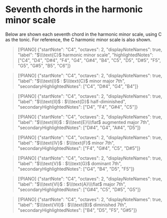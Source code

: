 # Seventh chords in the harmonic minor scale
Below are shown each seventh chord in the harmonic minor scale, using $\text{C}$ as the tonic. For reference, the $\text{C}$ harmonic minor scale is also shown.

> [!PIANO]
> {"startNote": "C4", "octaves": 2, "displayNoteNames": true, "label": "$\\\text{C}$ harmonic minor scale", "highlightedNotes": ["C4", "D4", "D#4", "F4", "G4", "G#4", "B4", "C5", "D5", "D#5", "F5", "G5", "G#5", "B5", "C6"]}

> [!PIANO]
> {"startNote": "C4", "octaves": 2, "displayNoteNames": true, "label": "$\\\text{I}$ : $\\\text{C}$ minor major 7th", "secondaryHighlightedNotes": ["C4", "D#4", "G4", "B4"]}

> [!PIANO]
> {"startNote": "C4", "octaves": 2, "displayNoteNames": true, "label": "$\\\text{II}$ : $\\\text{D}$ half-diminished", "secondaryHighlightedNotes": ["D4", "F4", "G#4", "C5"]}

> [!PIANO]
> {"startNote": "C4", "octaves": 2, "displayNoteNames": true, "label": "$\\\text{III}$ : $\\\text{E}\\\flat$ augmented major 7th", "secondaryHighlightedNotes": ["D#4", "G4", "A#4", "D5"]}

> [!PIANO]
> {"startNote": "C4", "octaves": 2, "displayNoteNames": true, "label": "$\\\text{IV}$ : $\\\text{F}$ minor 7th", "secondaryHighlightedNotes": ["F4", "G#4", "C5", "D#5"]}

> [!PIANO]
> {"startNote": "C4", "octaves": 2, "displayNoteNames": true, "label": "$\\\text{V}$ : $\\\text{G}$ dominant 7th", "secondaryHighlightedNotes": ["G4", "B4", "D5", "F5"]}

> [!PIANO]
> {"startNote": "C4", "octaves": 2, "displayNoteNames": true, "label": "$\\\text{VI}$ : $\\\text{A}\\\flat$ major 7th", "secondaryHighlightedNotes": ["G#4", "C5", "D#5", "G5"]}

> [!PIANO]
> {"startNote": "C4", "octaves": 2, "displayNoteNames": true, "label": "$\\\text{VII}$ : $\\\text{B}$ diminished 7th", "secondaryHighlightedNotes": ["B4", "D5", "F5", "G#5"]}

